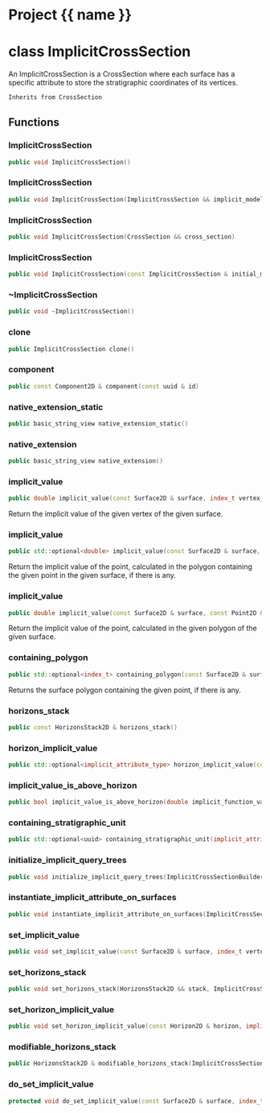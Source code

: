 <script setup>
import {useRoute} from 'vitepress'
const {path} = useRoute()
const tokens = path.split('/')
const words = tokens[2].split('-');
for (let i = 0; i < words.length; i++) {
    words[i] = words[i].charAt(0).toUpperCase() + words[i].slice(1);
    words[i] = words[i].replace('geode', 'Geode')
}
const name = words.join('-');
</script>
# Project {{ name }}

# class ImplicitCrossSection


 An ImplicitCrossSection is a CrossSection where each surface has a specific attribute to store the stratigraphic coordinates of its vertices.



```cpp
Inherits from CrossSection
```



## Functions

### ImplicitCrossSection

```cpp
public void ImplicitCrossSection()
```


### ImplicitCrossSection

```cpp
public void ImplicitCrossSection(ImplicitCrossSection && implicit_model)
```


### ImplicitCrossSection

```cpp
public void ImplicitCrossSection(CrossSection && cross_section)
```


### ImplicitCrossSection

```cpp
public void ImplicitCrossSection(const ImplicitCrossSection & initial_model, Section && section, const ModelGenericMapping & initial_to_section_mappings)
```


### ~ImplicitCrossSection

```cpp
public void ~ImplicitCrossSection()
```


### clone

```cpp
public ImplicitCrossSection clone()
```


### component

```cpp
public const Component2D & component(const uuid & id)
```


### native_extension_static

```cpp
public basic_string_view native_extension_static()
```


### native_extension

```cpp
public basic_string_view native_extension()
```


### implicit_value

```cpp
public double implicit_value(const Surface2D & surface, index_t vertex_id)
```


 Return the implicit value of the given vertex of the given surface.

### implicit_value

```cpp
public std::optional<double> implicit_value(const Surface2D & surface, const Point2D & point)
```


 Return the implicit value of the point, calculated in the polygon containing the given point in the given surface, if there is any.

### implicit_value

```cpp
public double implicit_value(const Surface2D & surface, const Point2D & point, index_t polygon_id)
```


 Return the implicit value of the point, calculated in the given polygon of the given surface.

### containing_polygon

```cpp
public std::optional<index_t> containing_polygon(const Surface2D & surface, const Point2D & point)
```


 Returns the surface polygon containing the given point, if there is any.

### horizons_stack

```cpp
public const HorizonsStack2D & horizons_stack()
```


### horizon_implicit_value

```cpp
public std::optional<implicit_attribute_type> horizon_implicit_value(const Horizon2D & horizon)
```


### implicit_value_is_above_horizon

```cpp
public bool implicit_value_is_above_horizon(double implicit_function_value, const Horizon2D & horizon)
```


### containing_stratigraphic_unit

```cpp
public std::optional<uuid> containing_stratigraphic_unit(implicit_attribute_type implicit_function_value)
```


### initialize_implicit_query_trees

```cpp
public void initialize_implicit_query_trees(ImplicitCrossSectionBuilderKey )
```


### instantiate_implicit_attribute_on_surfaces

```cpp
public void instantiate_implicit_attribute_on_surfaces(ImplicitCrossSectionBuilderKey )
```


### set_implicit_value

```cpp
public void set_implicit_value(const Surface2D & surface, index_t vertex_id, double value, ImplicitCrossSectionBuilderKey )
```


### set_horizons_stack

```cpp
public void set_horizons_stack(HorizonsStack2D && stack, ImplicitCrossSectionBuilderKey )
```


### set_horizon_implicit_value

```cpp
public void set_horizon_implicit_value(const Horizon2D & horizon, implicit_attribute_type isovalue, ImplicitCrossSectionBuilderKey )
```


### modifiable_horizons_stack

```cpp
public HorizonsStack2D & modifiable_horizons_stack(ImplicitCrossSectionBuilderKey )
```


### do_set_implicit_value

```cpp
protected void do_set_implicit_value(const Surface2D & surface, index_t vertex_id, double value)
```




